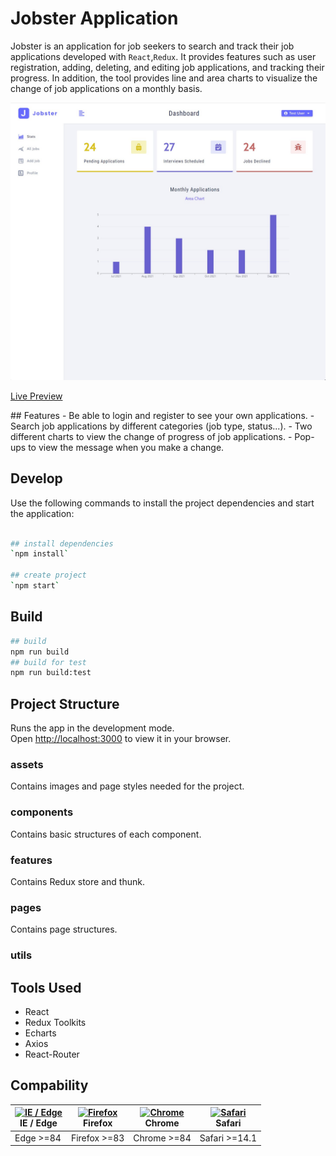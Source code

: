 # Jobster Application

Jobster is an application for job seekers to search and track their job applications developed with `React`,`Redux`. It provides features such as user registration, adding, deleting, and editing job applications, and tracking their progress. In addition, the tool provides line and area charts to visualize the change of job applications on a monthly basis. 

<img src="src/doc/landing image.jpg">

<p>
  <a href="https://singular-belekoy-728a2f.netlify.app/">Live Preview</a>
</p>
## Features
- Be able to login and register to see your own applications.
- Search job applications by different categories (job type, status...).
- Two different charts to view the change of progress of job applications.
- Pop-ups to view the message when you make a change.

## Develop

Use the following commands to install the project dependencies and start the application:

```bash

## install dependencies
`npm install`

## create project
`npm start`
 ```
 
## Build

```bash
## build
npm run build
## build for test
npm run build:test
```

## Project Structure

Runs the app in the development mode.\
Open [http://localhost:3000](http://localhost:3000) to view it in your browser.

### assets

Contains images and page styles needed for the project.

### components

Contains basic structures of each component.
### features

Contains Redux store and thunk.

### pages
Contains page structures.

### utils

## Tools Used
- React
- Redux Toolkits
- Echarts
- Axios
- React-Router

## Compability
| [<img src="https://raw.githubusercontent.com/alrra/browser-logos/master/src/edge/edge_48x48.png" alt="IE / Edge" width="24px" height="24px" />](http://godban.github.io/browsers-support-badges/)</br> IE / Edge | [<img src="https://raw.githubusercontent.com/alrra/browser-logos/master/src/firefox/firefox_48x48.png" alt="Firefox" width="24px" height="24px" />](http://godban.github.io/browsers-support-badges/)</br>Firefox | [<img src="https://raw.githubusercontent.com/alrra/browser-logos/master/src/chrome/chrome_48x48.png" alt="Chrome" width="24px" height="24px" />](http://godban.github.io/browsers-support-badges/)</br>Chrome | [<img src="https://raw.githubusercontent.com/alrra/browser-logos/master/src/safari/safari_48x48.png" alt="Safari" width="24px" height="24px" />](http://godban.github.io/browsers-support-badges/)</br>Safari |
| ---------------------------------------------------------------------------------------------------------------------------------------------------------------------------------------------------------------- | ----------------------------------------------------------------------------------------------------------------------------------------------------------------------------------------------------------------- | ------------------------------------------------------------------------------------------------------------------------------------------------------------------------------------------------------------- | ------------------------------------------------------------------------------------------------------------------------------------------------------------------------------------------------------------- |
| Edge >=84                                                                                                                                                                                                        | Firefox >=83                                                                                                                                                                                                      | Chrome >=84                                                                                                                                                                                                   | Safari >=14.1                                                                                                                                                                                                 |
